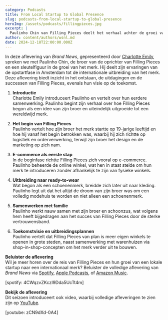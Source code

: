 ```yaml
---
category: Podcasts
title: From Local Startup to Global Presence
slug: podcasts-from-local-startup-to-global-presence
heroImg: /assets/podcasts/fillingpieces.jpg
excerpt: |
  Paulinho Chin van Filling Pieces deelt het verhaal achter de groei van een lokale startup naar een wereldwijd merk.
author: content/authors/wsnl.md
date: 2024-12-18T22:00:00.000Z
---
```


In deze aflevering van *Brand News*, gepresenteerd door [Charlotte Emily](https://www.instagram.com/charlotteemilyb/), spreken we met Paulinho Chin, de broer van de oprichter van Filling Pieces en een sleutelfiguur in de groei van het merk. Hij deelt zijn ervaringen van de opstartfase in Amsterdam tot de internationale uitbreiding van het merk. Deze aflevering biedt inzicht in het ontstaan, de uitdagingen en de successen van Filling Pieces, evenals hun visie op de toekomst.

1. **Introductie**  
   Charlotte Emily introduceert Paulinho en vertelt over hun eerdere samenwerking. Paulinho begint zijn verhaal over hoe Filling Pieces begon als een idee van zijn broer en uiteindelijk uitgroeide tot een wereldwijd merk.

2. **Het begin van Filling Pieces**  
   Paulinho vertelt hoe zijn broer het merk startte op 19-jarige leeftijd en hoe hij vanaf het begin betrokken was, waarbij hij zich richtte op logistiek en orderverwerking, terwijl zijn broer het design en de marketing op zich nam.

3. **E-commerce als eerste stap**  
   In de beginfase richtte Filling Pieces zich vooral op e-commerce. Paulinho beheerde de online winkel, wat hen in staat stelde om hun merk te introduceren zonder afhankelijk te zijn van fysieke winkels.

4. **Uitbreiding naar ready-to-wear**  
   Wat begon als een schoenenmerk, breidde zich later uit naar kleding. Paulinho legt uit dat het altijd de droom van zijn broer was om een volledig modehuis te worden en niet alleen een schoenenmerk.

5. **Samenwerken met familie**  
   Paulinho werkt nauw samen met zijn broer en schoonzus, wat volgens hem heeft bijgedragen aan het succes van Filling Pieces door de sterke vertrouwensband.

6. **Toekomstvisie en uitbreidingsplannen**  
   Paulinho vertelt dat Filling Pieces van plan is meer eigen winkels te openen in grote steden, naast samenwerking met warenhuizen via shop-in-shop-concepten om het merk verder uit te bouwen.

**Beluister de aflevering**  
Wil je meer horen over de reis van Filling Pieces en hun groei van een lokale startup naar een internationaal merk? Beluister de volledige aflevering van *Brand News* via [Spotify](https://open.spotify.com/episode/4CWqzvZKczI9Dda5UcTt4m), [Apple Podcasts](https://podcasts.apple.com/nl/podcast/from-local-startup-to-global-presence-the-filling/id1719125980?i=1000673547052), of [Amazon Music](https://music.amazon.com.br/podcasts/41e8acae-a62a-4f3b-ad9b-c3a3f8b95e19/episodes/8c94bbbf-2fcb-410f-93b3-7412e4b583c2/brand-news-from-local-startup-to-global-presence-the-filling-pieces-story).

[spotify: 4CWqzvZKczI9Dda5UcTt4m]

**Bekijk de aflevering**  
Dit seizoen introduceert ook video, waarbij volledige afleveringen te zien zijn op [YouTube](https://www.youtube.com/watch?v=zCN9dXd-0A4&list=PLN_79nNFEYSN1NMBzM4yf3FV9BSiCC1_j).

[youtube: zCN9dXd-0A4]
